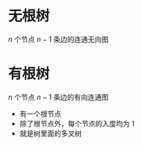 # 无根树



$n$ 个节点 $n - 1$​ 条边的连通无向图



# 有根树



$n$ 个节点 $n - 1$ 条边的有向连通图

- 有一个根节点
- 除了根节点外，每个节点的入度均为 1
- 就是树里面的多叉树